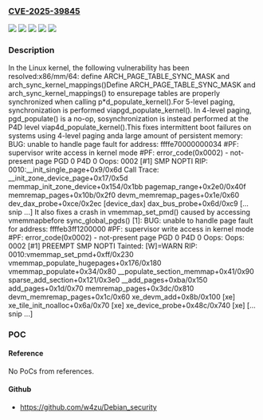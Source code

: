 ### [CVE-2025-39845](https://cve.mitre.org/cgi-bin/cvename.cgi?name=CVE-2025-39845)
![](https://img.shields.io/static/v1?label=Product&message=Linux&color=blue)
![](https://img.shields.io/static/v1?label=Version&message=&color=brightgreen)
![](https://img.shields.io/static/v1?label=Version&message=5.13%20&color=brightgreen)
![](https://img.shields.io/static/v1?label=Version&message=8d400913c231bd1da74067255816453f96cd35b0%20&color=brightgreen)
![](https://img.shields.io/static/v1?label=Vulnerability&message=n%2Fa&color=blue)

### Description

In the Linux kernel, the following vulnerability has been resolved:x86/mm/64: define ARCH_PAGE_TABLE_SYNC_MASK and arch_sync_kernel_mappings()Define ARCH_PAGE_TABLE_SYNC_MASK and arch_sync_kernel_mappings() to ensurepage tables are properly synchronized when calling p*d_populate_kernel().For 5-level paging, synchronization is performed viapgd_populate_kernel().  In 4-level paging, pgd_populate() is a no-op, sosynchronization is instead performed at the P4D level viap4d_populate_kernel().This fixes intermittent boot failures on systems using 4-level paging anda large amount of persistent memory:  BUG: unable to handle page fault for address: ffffe70000000034  #PF: supervisor write access in kernel mode  #PF: error_code(0x0002) - not-present page  PGD 0 P4D 0  Oops: 0002 [#1] SMP NOPTI  RIP: 0010:__init_single_page+0x9/0x6d  Call Trace:   <TASK>   __init_zone_device_page+0x17/0x5d   memmap_init_zone_device+0x154/0x1bb   pagemap_range+0x2e0/0x40f   memremap_pages+0x10b/0x2f0   devm_memremap_pages+0x1e/0x60   dev_dax_probe+0xce/0x2ec [device_dax]   dax_bus_probe+0x6d/0xc9   [... snip ...]   </TASK>It also fixes a crash in vmemmap_set_pmd() caused by accessing vmemmapbefore sync_global_pgds() [1]:  BUG: unable to handle page fault for address: ffffeb3ff1200000  #PF: supervisor write access in kernel mode  #PF: error_code(0x0002) - not-present page  PGD 0 P4D 0  Oops: Oops: 0002 [#1] PREEMPT SMP NOPTI  Tainted: [W]=WARN  RIP: 0010:vmemmap_set_pmd+0xff/0x230   <TASK>   vmemmap_populate_hugepages+0x176/0x180   vmemmap_populate+0x34/0x80   __populate_section_memmap+0x41/0x90   sparse_add_section+0x121/0x3e0   __add_pages+0xba/0x150   add_pages+0x1d/0x70   memremap_pages+0x3dc/0x810   devm_memremap_pages+0x1c/0x60   xe_devm_add+0x8b/0x100 [xe]   xe_tile_init_noalloc+0x6a/0x70 [xe]   xe_device_probe+0x48c/0x740 [xe]   [... snip ...]

### POC

#### Reference
No PoCs from references.

#### Github
- https://github.com/w4zu/Debian_security

